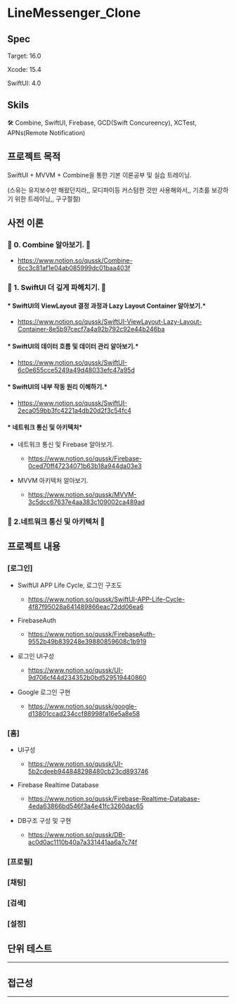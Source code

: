 # LineMessenger_Clone


## Spec
  
Target: 16.0  

Xcode: 15.4  
 
SwiftUI: 4.0  



## Skils
  
  
🛠️ Combine, SwiftUI, Firebase, GCD(Swift Concureency), XCTest, APNs(Remote Notification)



## 프로젝트 목적 
  
  
SwiftUI + MVVM + Combine을 통한 기본 이론공부 및 실습 트레이닝.  
  
  
(스유는 유지보수만 해왔던지라,, 모디파이등 커스텀한 것만 사용해와서,, 기초를 보강하기 위한 트레이닝,, 구구절절)
  
  
  
  

## 사전 이론

  

### 🐰 0. Combine 알아보기. 🐰
* https://www.notion.so/qussk/Combine-6cc3c81af1e04ab085999dc01baa403f
  
  

### 🐤 1. SwiftUI 더 깊게 파헤치기. 🐤

  
  
#### * SwiftUI의 ViewLayout 결정 과정과 Lazy Layout Container 알아보기.* 
* https://www.notion.so/qussk/SwiftUI-ViewLayout-Lazy-Layout-Container-8e5b97cecf7a4a92b792c92e44b246ba
  
  

#### * SwiftUI의 데이터 흐름 및 데이터 관리 알아보기.*  
* https://www.notion.so/qussk/SwiftUI-6c0e655cce5249a49d48033efc47a95d
  
  

#### * SwiftUI의 내부 작동 원리 이해하기.*
* https://www.notion.so/qussk/SwiftUI-2eca059bb3fc4221a4db20d2f3c54fc4
 
 
#### * 네트워크 통신 및 아키텍처*   
  
  
* 네트워크 통신 및 Firebase 알아보기.
    * https://www.notion.so/qussk/Firebase-0ced70ff47234071b63b18a944da03e3
  
  
* MVVM 아키텍처 알아보기.
    * https://www.notion.so/qussk/MVVM-3c5dcc67637e4aa383c109002ca489ad
    
    

### 🌟 2.네트워크 통신 및 아키텍처 🌟
  
  


## 프로젝트 내용
  

### [로그인]

* SwiftUI APP Life Cycle,  로그인 구조도
    * https://www.notion.so/qussk/SwiftUI-APP-Life-Cycle-4f87f95028a641489866eac72dd06ea6

* FirebaseAuth
    * https://www.notion.so/qussk/FirebaseAuth-9552b49b839248e39880859608c1b919
  
  
  
* 로그인 UI구성
    * https://www.notion.so/qussk/UI-9d706cf44d234352b0bd529519440860


* Google 로그인 구현
    * https://www.notion.so/qussk/google-d13801ccad234ccf88998fa16e5a8e58


### [홈]

* UI구성
    * https://www.notion.so/qussk/UI-5b2cdeeb944848298480cb23cd893746


* Firebase Realtime Database
    * https://www.notion.so/qussk/Firebase-Realtime-Database-4eda63866bd546f3a4e41fc3260dac65

* DB구조 구성 및 구현
    * https://www.notion.so/qussk/DB-ac0d0ac1110b40a7a331441aa6a7c74f
    
    


### [프로필]

### [채팅]

### [검색]

### [설정]


## 단위 테스트
***



## 접근성
***





